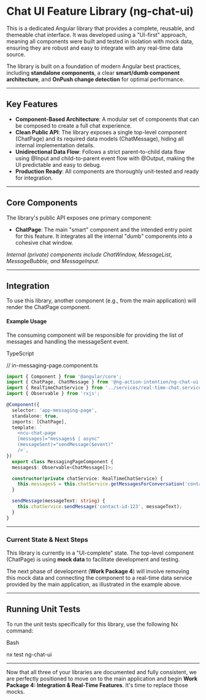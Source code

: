 # **Chat UI Feature Library (ng-chat-ui)**

This is a dedicated Angular library that provides a complete, reusable, and themeable chat interface. It was developed using a "UI-first" approach, meaning all components were built and tested in isolation with mock data, ensuring they are robust and easy to integrate with any real-time data source.

The library is built on a foundation of modern Angular best practices, including **standalone components**, a clear **smart/dumb component architecture**, and **OnPush change detection** for optimal performance.

---

## **Key Features**

* **Component-Based Architecture**: A modular set of components that can be composed to create a full chat experience.
* **Clean Public API**: The library exposes a single top-level component (ChatPage) and its required data models (ChatMessage), hiding all internal implementation details.
* **Unidirectional Data Flow**: Follows a strict parent-to-child data flow using @Input and child-to-parent event flow with @Output, making the UI predictable and easy to debug.
* **Production Ready**: All components are thoroughly unit-tested and ready for integration.

---

## **Core Components**

The library's public API exposes one primary component:

* **ChatPage**: The main "smart" component and the intended entry point for this feature. It integrates all the internal "dumb" components into a cohesive chat window.

*Internal (private) components include ChatWindow, MessageList, MessageBubble, and MessageInput.*

---

## **Integration**

To use this library, another component (e.g., from the main application) will render the ChatPage component.

#### **Example Usage**

The consuming component will be responsible for providing the list of messages and handling the messageSent event.

TypeScript

// in-messaging-page.component.ts
````typescript
import { Component } from '@angular/core';  
import { ChatPage, ChatMessage } from '@ng-action-intention/ng-chat-ui';  
import { RealTimeChatService } from '../services/real-time-chat.service'; // Example service  
import { Observable } from 'rxjs';

@Component({  
  selector: 'app-messaging-page',  
  standalone: true,  
  imports: [ChatPage],  
  template: `  
    <ncu-chat-page  
    [messages]="messages$ | async"  
    (messageSent)="sendMessage($event)"  
    />`,  
})  
  export class MessagingPageComponent {  
  messages$: Observable<ChatMessage[]>;

  constructor(private chatService: RealTimeChatService) {  
    this.messages$ = this.chatService.getMessagesForConversation('contact-id-123');  
  }

  sendMessage(messageText: string) {  
    this.chatService.sendMessage('contact-id-123', messageText);  
  }  
}
````
---

### **Current State & Next Steps**

This library is currently in a "UI-complete" state. The top-level component (ChatPage) is using **mock data** to facilitate development and testing.

The next phase of development (**Work Package 4**) will involve removing this mock data and connecting the component to a real-time data service provided by the main application, as illustrated in the example above.

---

## **Running Unit Tests**

To run the unit tests specifically for this library, use the following Nx command:

Bash

nx test ng-chat-ui

---

Now that all three of your libraries are documented and fully consistent, we are perfectly positioned to move on to the main application and begin **Work Package 4: Integration & Real-Time Features**. It's time to replace those mocks.
